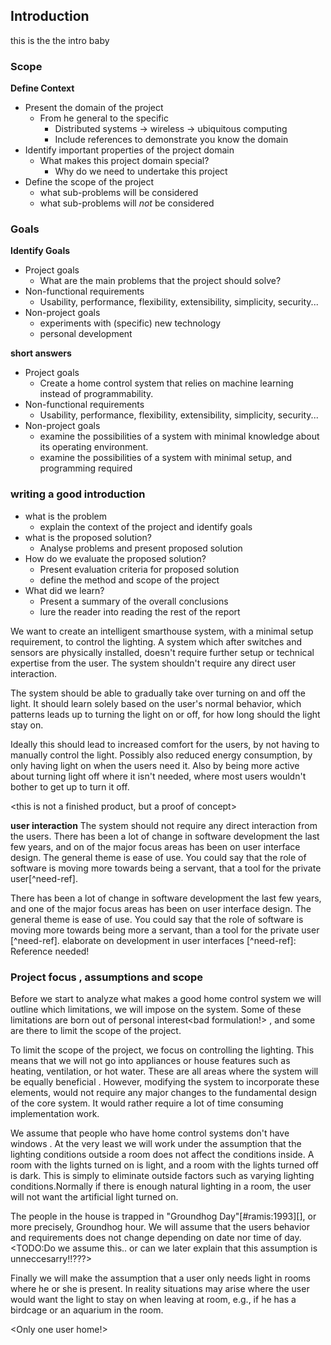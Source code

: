 
## Introduction

this is the the intro baby

### Scope

__Define Context__

* Present the domain of the project
  * From he general to the specific
    * Distributed systems -> wireless -> ubiquitous computing
    * Include references to demonstrate you know the domain
* Identify important properties of the project domain
  * What makes this project domain special?
    * Why do we need to undertake this project
* Define the scope of the project
  * what sub-problems will be considered
  * what sub-problems will _not_ be considered

### Goals

__Identify Goals__

* Project goals
  * What are the main problems that the project should solve?
* Non-functional requirements
  * Usability, performance, flexibility, extensibility, simplicity, security...
* Non-project goals
  * experiments with (specific) new technology
  * personal development

__short answers__

* Project goals
    * Create a home control system that relies on machine learning instead of programmability.
* Non-functional requirements
  * Usability, performance, flexibility, extensibility, simplicity, security...
* Non-project goals
    * examine the possibilities of a system with minimal knowledge about its operating environment.
    * examine the possibilities of a system with minimal setup, and programming required




### writing a good introduction

* what is the problem
    - explain the context of the project and identify goals
* what is the proposed solution?
    - Analyse problems and present proposed solution
* How do we evaluate the proposed solution?
    - Present evaluation criteria for proposed solution
    - define the method and scope of the project
* What did we learn?
    - Present a summary of the overall conclusions
    - lure the reader into reading the rest of the report

We want to create an intelligent smarthouse system, with a minimal setup requirement, to control the lighting. A system which after switches and sensors are physically installed, doesn't require further setup or technical expertise from the user. The system shouldn't require any direct user interaction.

The system should be able to gradually take over turning on and off the light. It should learn solely based on the user's normal behavior, which patterns leads up to turning the light on or off, for how long should the light stay on. 

Ideally this should lead to increased comfort for the users, by not having to manually control the light. Possibly also reduced energy consumption, by only having light on when the users need it. Also by being more active about turning light off where it isn't needed, where most users wouldn't bother to get up to turn it off.

<this is not a finished product, but a proof of concept>
<minimum installation and configuration>
<minimum user interaction>
<we want to collect real life data that we can analyze>

**user interaction**
<find a way to include this section either here or in the analysis>
The system should not require any direct interaction from the users. There has been a lot of change in software development the last few years, and on of the major focus areas has been on user interface design. The general theme is ease of use. You could say that the role of software is moving more towards being a servant, that a tool for the private user[^need-ref]. 
<elaborate on development in user interfaces >

There has been a lot of change in software development the last few years, and one of the major focus areas has been on user interface design. The general theme is ease of use. You could say that the role of software is moving more towards being more a servant, than a tool for the private user [^need-ref]. elaborate on development in user interfaces [^need-ref]: Reference needed!




### Project focus , assumptions and scope

<change the tone of the section. define focus areas instead of limitations >

Before we start to analyze what makes a good home control system we will outline which  limitations, we will impose on the system. Some of these limitations are born out of personal interest<bad formulation!> , and some are there to limit the scope of the project. 

To  limit the scope of the project, we focus on controlling the lighting. This means that we will not go into appliances or house features such as heating, ventilation, or hot water. These are all areas where the system will be equally beneficial . However, modifying the system to incorporate these elements, would not require any major changes to the fundamental design of the core system. It would rather  require a lot of  time consuming implementation work. <BS we focus on lighting to get deeper>

We assume that people who have home control systems don't have windows . At the very least we will work under the assumption that the lighting conditions outside a room does not affect the conditions inside. A room with the lights turned on is light, and a room with the lights turned off is dark. This is simply to eliminate outside factors such as varying lighting conditions.Normally if there is enough natural lighting in a room, the user will not want the artificial light turned on. <reevaluate>

The people in the house is trapped in "Groundhog Day"[#ramis:1993][], or more precisely, Groundhog hour. We will assume that the users behavior and requirements does not change depending on date nor  time of day. 
<TODO:Do we assume this.. or can we later explain that this assumption is unneccesarry!!???>

Finally we will make the assumption that a user only needs light in rooms where he or she is present. In reality situations may arise where the user would want the light to stay on when leaving at room, e.g., if he has a birdcage or an aquarium in the room.

<Only one user home!>




